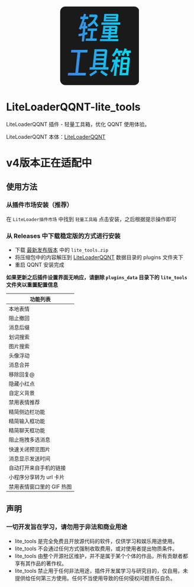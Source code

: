 <p align=center>
  <img src="./icon.png" />
</p>

# LiteLoaderQQNT-lite_tools

LiteLoaderQQNT 插件 - 轻量工具箱，优化 QQNT 使用体验。

LiteLoaderQQNT 本体：[LiteLoaderQQNT](https://github.com/mo-jinran/LiteLoaderQQNT)

# v4版本正在适配中

## 使用方法

### 从插件市场安装（推荐）

在 `LiteLoader插件市场` 中找到 `轻量工具箱` 点击安装，之后根据提示操作即可

### 从 Releases 中下载稳定版的方式进行安装

- 下载 [最新发布版本](https://github.com/xiyuesaves/LiteLoaderQQNT-lite_tools/releases/latest) 中的 `lite_tools.zip`
- 将压缩包中的内容解压到 [LiteLoaderQQNT](https://github.com/mo-jinran/LiteLoaderQQNT) 数据目录的 plugins 文件夹下
- 重启 QQNT 安装完成

**如果更新之后插件设置界面无响应，请删除 `plugins_data` 目录下的 `lite_tools` 文件夹以重置配置信息**

| 功能列表                  |
| ------------------------- |
| 本地表情                  |
| 阻止撤回                  |
| 消息后缀                  |
| 划词搜索                  |
| 图片搜索                  |
| 头像浮动                  |
| 消息合并                  |
| 移除回复@                 |
| 隐藏小红点                |
| 自定义背景                |
| 禁用表情推荐              |
| 精简侧边栏功能            |
| 精简输入框功能            |
| 精简聊天框功能            |
| 阻止拖拽多选消息          |
| 快速关闭预览图片          |
| 消息显示发送时间          |
| 自动打开来自手机的链接    |
| 小程序分享转为 url 卡片   |
| 禁用表情窗口里的 GIF 热图 |

## 声明

### 一切开发旨在学习，请勿用于非法和商业用途

- lite_tools 是完全免费且开放源代码的软件，仅供学习和娱乐用途使用。
- lite_tools 不会通过任何方式强制收取费用，或对使用者提出物质条件。
- lite_tools 由整个开源社区维护，并不是属于某个个体的作品，所有贡献者都享有其作品的著作权。
- lite_tools 禁止用于任何非法用途，插件开发属学习与研究目的，仅自用，未提供给任何第三方使用。任何不当使用导致的任何侵权问题责任自负。
